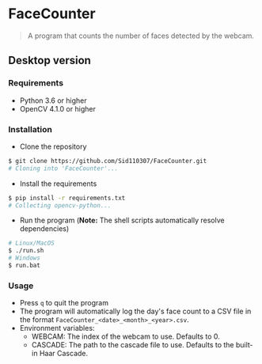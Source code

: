 # FaceCounter

> A program that counts the number of faces detected by the webcam.

## Desktop version

### Requirements

- Python 3.6 or higher
- OpenCV 4.1.0 or higher

### Installation

- Clone the repository

```bash
$ git clone https://github.com/Sid110307/FaceCounter.git
# Cloning into 'FaceCounter'...
```

- Install the requirements

```bash
$ pip install -r requirements.txt
# Collecting opencv-python...
```

- Run the program (**Note:** The shell scripts automatically resolve dependencies)

```bash
# Linux/MacOS
$ ./run.sh
# Windows
$ run.bat
```

### Usage

- Press `q` to quit the program
- The program will automatically log the day's face count to a CSV file in the format `FaceCounter_<date>_<month>_<year>.csv`.
- Environment variables:
  - WEBCAM: The index of the webcam to use. Defaults to 0.
  - CASCADE: The path to the cascade file to use. Defaults to the built-in Haar Cascade.
